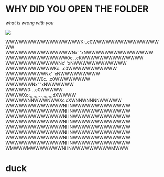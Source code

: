 # WHY DID YOU OPEN THE FOLDER

*what is wrong with you*

<img src=https://media.tenor.com/pJ3GkVJYxUEAAAAC/duck-spinning.gif>

WWWWWWWWWWWWWWWWWK:..c0WWWWWWWWWWWWWWWWW<br>
WWWWWWWWWWWWWWWNx'    'xNWWWWWWWWWWWWWWW<br>
WWWWWWWWWWWWWW0c.      .cKWWWWWWWWWWWWWW<br>
WWWWWWWWWWWWNx'          'xNWWWWWWWWWWWW<br>
WWWWWWWWWWWKc.            .c0WWWWWWWWWWW<br>
WWWWWWWWWNx'                'xNWWWWWWWWW<br>
WWWWWWWW0c.                  .c0WWWWWWWW<br>
WWWWWWNx'                      'xNWWWWWW<br>
WWWWW0:.                        .c0WWWWW<br>
WWWWXo;,,,,,,,.          .,,,,,,,;dXWWWW<br>
WWWWWNNWWWNWWXc          cXWNNWNNNNWWWWW<br>
WWWWWWWWWWWWWNl          lNWWWWWWWWWWWWW<br>
WWWWWWWWWWWWWNl          lNWWWWWWWWWWWWW<br>
WWWWWWWWWWWWWNl          lNWWWWWWWWWWWWW<br>
WWWWWWWWWWWWWNl          lNWWWWWWWWWWWWW<br>
WWWWWWWWWWWWWNl          lNWWWWWWWWWWWWW<br>
WWWWWWWWWWWWWNl          lNWWWWWWWWWWWWW<br>
WWWWWWWWWWWWWNl          lNWWWWWWWWWWWWW<br>
WWWWWWWWWWWWWNl          lNWWWWWWWWWWWWW<br>
WMWWWMWWWWWWWNl          lNWWWWWWWWWMWWW<br>

# duck
